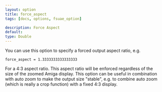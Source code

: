 ```yaml
---
layout: option
title: force_aspect
tags: [docs, options, fsuae_option]

description: Force Aspect
default:
type: Double
---
```


You can use this option to specify a forced output aspect ratio, e.g.

    force_aspect = 1.3333333333333333

For a 4:3 aspect ratio. This aspect ratio will be enforced regardless
of the size of the zoomed Amiga display. This option can be useful
in combination with auto zoom to make the output size "stable", e.g.
to combine auto zoom (which is really a crop function) with a fixed 4:3
display.

